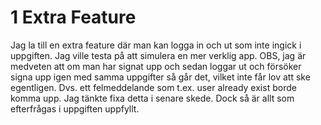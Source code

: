 # 1 Extra Feature 

Jag la till en extra feature där man kan logga in och ut som inte ingick i uppgiften. Jag ville testa på att simulera en mer verklig app. OBS, jag är medveten att om man har signat upp och sedan loggar ut och försöker signa upp igen med samma uppgifter så går det, vilket inte får lov att ske egentligen. Dvs. ett felmeddelande som t.ex. user already exist borde komma upp. Jag tänkte fixa detta i senare skede. Dock så är allt som efterfrågas i uppgiften uppfyllt. 

